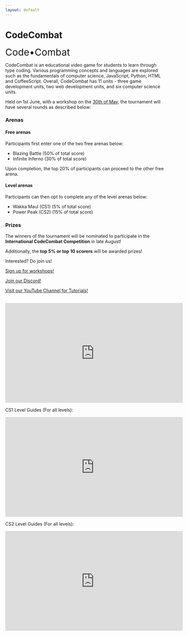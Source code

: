 ```yaml
---
layout: default
---
```


# CodeCombat

<a style="font-size:30px">Code•Combat</a>

CodeCombat is an educational video game for students to learn through type coding. Various programming concepts and languages are explored such as the fundamentals of computer science, JavaScript, Python, HTML and CoffeeScript. Overall, CodeCombat has 11 units - three game development units, two web development units, and six computer science units.

Held on 1st June, with a workshop on the <a href="https://eventyay.com/e/add36405/session/7099">30th of May</a>, the tournament will have several rounds as described below:

### Arenas

#### Free arenas

Participants first enter one of the two free arenas below:

- Blazing Battle (50% of total score)
- Infinite Inferno (30% of total score)

Upon completion, the top 20% of participants can proceed to the other free arena.

#### Level arenas

Participants can then opt to complete any of the level arenas below:

- Wakka Maul (CS1)  (5% of total score)
- Power Peak (CS2)  (15% of total score)

### Prizes

The winners of the tournament will be nominated to participate in the **International CodeCombat Competition** in late August!

Additionally, the **top 5% or top 10 scorers** will be awarded prizes!



Interested? Do join us!

<a class="btn brand horizontal_align" href="https://go.buildingblocs.sg/signup">Sign up for workshops!</a>

<a class="btn brand horizontal_align" href="https://tinyurl.com/bbcs21-discord">Join our Discord!</a>

<a class="btn brand horizontal_align" href="https://www.youtube.com/channel/UCWQmrxGbwU4jFBCJf7rPoFQ">Visit our YouTube Channel for Tutorials!<br></a>

<br>

<iframe width="560" height="315" src="https://www.youtube.com/embed/ivipHjEro54" title="YouTube video player" frameborder="0" allow="accelerometer; autoplay; clipboard-write; encrypted-media; gyroscope; picture-in-picture" allowfullscreen></iframe>

CS1 Level Guides (For all levels):
<iframe width="560" height="315" src="https://www.youtube.com/embed/videoseries?list=PLbsvRhEyGkKdXNs-z1SYaWmMLMgVENRgI" title="YouTube video player" frameborder="0" allow="accelerometer; autoplay; clipboard-write; encrypted-media; gyroscope; picture-in-picture" allowfullscreen></iframe>

CS2 Level Guides (For all levels):
<iframe width="560" height="315" src="https://www.youtube.com/embed/videoseries?list=PLbsvRhEyGkKf5JxqaefKlFH8P6YCfIO5F" title="YouTube video player" frameborder="0" allow="accelerometer; autoplay; clipboard-write; encrypted-media; gyroscope; picture-in-picture" allowfullscreen></iframe>

